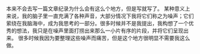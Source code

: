 本来不会去写一篇文章纪录为什么会有这么个地方，但是写就写了。
某种意义上来说，我的脑子里一直充满了各种声音，大部分情况下我将它们称之为噪声；它们萦绕在我脑海中，成为我思考的一部分。很多时候并不是我提出，我构想了一个优秀的想法，我只是在噪声里面打捞出来那么一小片有序的片段，并将它们呈现出来。
很多时候我因为要整理这些噪声而痛苦，但是这个地方很明显不需要我这么做。
